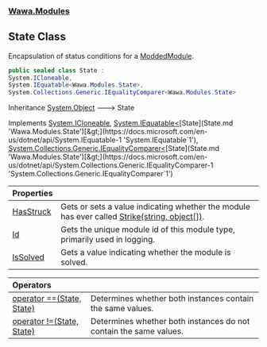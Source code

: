 ### [Wawa.Modules](Wawa.Modules.md 'Wawa.Modules')

## State Class

Encapsulation of status conditions for a [ModdedModule](ModdedModule.md 'Wawa.Modules.ModdedModule').

```csharp
public sealed class State :
System.ICloneable,
System.IEquatable<Wawa.Modules.State>,
System.Collections.Generic.IEqualityComparer<Wawa.Modules.State>
```

Inheritance [System.Object](https://docs.microsoft.com/en-us/dotnet/api/System.Object 'System.Object') &#129106; State

Implements [System.ICloneable](https://docs.microsoft.com/en-us/dotnet/api/System.ICloneable 'System.ICloneable'), [System.IEquatable&lt;](https://docs.microsoft.com/en-us/dotnet/api/System.IEquatable-1 'System.IEquatable`1')[State](State.md 'Wawa.Modules.State')[&gt;](https://docs.microsoft.com/en-us/dotnet/api/System.IEquatable-1 'System.IEquatable`1'), [System.Collections.Generic.IEqualityComparer&lt;](https://docs.microsoft.com/en-us/dotnet/api/System.Collections.Generic.IEqualityComparer-1 'System.Collections.Generic.IEqualityComparer`1')[State](State.md 'Wawa.Modules.State')[&gt;](https://docs.microsoft.com/en-us/dotnet/api/System.Collections.Generic.IEqualityComparer-1 'System.Collections.Generic.IEqualityComparer`1')

| Properties | |
| :--- | :--- |
| [HasStruck](State.HasStruck().md 'Wawa.Modules.State.HasStruck') | Gets or sets a value indicating whether the module has ever called [Strike(string, object[])](ModdedModule.Strike(String,Object[]).md 'Wawa.Modules.ModdedModule.Strike(string, object[])'). |
| [Id](State.Id().md 'Wawa.Modules.State.Id') | Gets the unique module id of this module type, primarily used in logging. |
| [IsSolved](State.IsSolved().md 'Wawa.Modules.State.IsSolved') | Gets a value indicating whether the module is solved. |

| Operators | |
| :--- | :--- |
| [operator ==(State, State)](State.op_Equality(State,State).md 'Wawa.Modules.State.op_Equality(Wawa.Modules.State, Wawa.Modules.State)') | Determines whether both instances contain the same values. |
| [operator !=(State, State)](State.op_Inequality(State,State).md 'Wawa.Modules.State.op_Inequality(Wawa.Modules.State, Wawa.Modules.State)') | Determines whether both instances do not contain the same values. |
